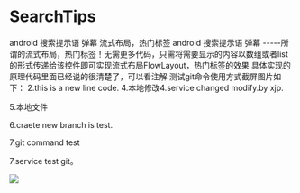 # SearchTips
android 搜索提示语 弹幕 流式布局，热门标签
android 搜索提示语 弹幕 -----所谓的流式布局，热门标签！无需更多代码，只需将需要显示的内容以数组或者list的形式传递给该控件即可实现流式布局FlowLayout，热门标签的效果
具体实现的原理代码里面已经说的很清楚了，可以看注解
测试git命令使用方式截屏图片如下：
2.this is a new line code.
4.本地修改4.service changed modify.by xjp.

5.本地文件

6.craete new branch is test.


7.git command test


7.service test git。

![](https://github.com/xujinping/SearchTips/blob/master/app/src/main/raw/screenShot.png)

